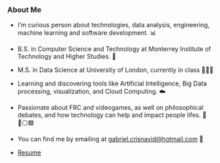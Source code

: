 ### About Me

- I’m curious person about technologies, data analysis, engineering, machine learning and software development. 📊

- B.S. in Computer Science and Technology at Monterrey Institute of Technology and Higher Studies. 📔

- M.S. in Data Science at University of London, currently in class 👨🏾‍💻

- Learning and discovering tools like Artificial Intelligence, Big Data processing, visualization, and Cloud Computing. ☁️

- Passionate about FRC and videogames, as well on philosophical debates, and how technology can help and impact people lifes. 🤖   
🔺⚪️🟦

- You can find me by emailing at gabriel.crisnavid@hotmail.com 📩

- [Resume]([https://drive.google.com/file/d/1o-QhraFNbjeXXmI1RGeh2A2LcuGeEi3U/view?usp=sharing](https://drive.google.com/file/d/15-6vqbO6c6UwxpVJoxaofW0db7L9omfa/view?usp=sharing))
